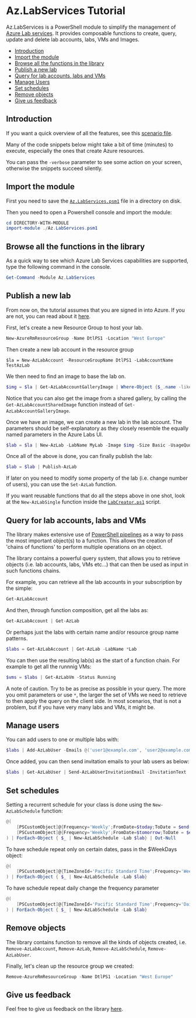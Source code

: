 # Az.LabServices Tutorial <!-- omit in TOC -->

Az.LabServices is a PowerShell module to simplify the management of [Azure Lab services](https://azure.microsoft.com/en-in/services/lab-services/). It provides composable functions to create, query, update and delete lab accounts, labs, VMs and Images.

- [Introduction](#introduction)
- [Import the module](#import-the-module)
- [Browse all the functions in the library](#browse-all-the-functions-in-the-library)
- [Publish a new lab](#publish-a-new-lab)
- [Query for lab accounts, labs and VMs](#query-for-lab-accounts-labs-and-vms)
- [Manage Users](#manage-users)
- [Set schedules](#set-schedules)
- [Remove objects](#remove-objects)
- [Give us feedback](#give-us-feedback)
  
## Introduction

If you want a quick overview of all the features, see this [scenario file](Scenarios/AllFeatures.ps1).

Many of the code snippets below might take a bit of time (minutes) to execute, especially the ones that create Azure resources.

You can pass the `-verbose` parameter to see some action on your screen, otherwise the snippets succeed silently.

## Import the module

First you need to save the [`Az.LabServices.psm1`](Az.LabServices.psm1) file in a directory on disk.

Then you need to open a Powershell console and import the module:

```powershell
cd DIRECTORY-WITH-MODULE
import-module ./Az.LabServices.psm1
```

## Browse all the functions in the library

As a quick way to see which Azure Lab Services capabilities are supported, type the following command in the console.

```powershell
Get-Command -Module Az.LabServices
```

## Publish a new lab

From now on, the tutorial assumes that you are signed in into Azure. If you are not, you can read about it [here](https://docs.microsoft.com/en-us/powershell/azure/authenticate-azureps?view=azps-2.1.0).

First, let's create a new Resource Group to host your lab.

```powershell
New-AzureRmResourceGroup -Name DtlPS1 -Location "West Europe"
```

Then create a new lab account in the resource group

```powerhsell
$la = New-AzLabAccount -ResourceGroupName DtlPS1 -LabAccountName TestAzLab
```

We then need to find an image to base the lab on.

```powershell
$img = $la | Get-AzLabAccountGalleryImage | Where-Object {$_.name -like 'CentOS-Based*'}
```

Notice that you can also get the image from a shared gallery, by calling the `Get-AzLabAccountSharedImage` function instead of `Get-AzLabAccountGalleryImage`.

Once we have an image, we can create a new lab in the lab account. The parameters should be self-explanatory as they closely resemble the equally named parameters in the Azure Labs UI.

```powershell
$lab = $la | New-AzLab -LabName MyLab -Image $img -Size Basic -UsageQuotaInHours 20 -SharedPasswordEnabled -UserName 'Test0000' -Password 'test00000000' -LinuxRdpEnabled
```

Once all of the above is done, you can finally publish the lab:

```powershell
$lab = $lab | Publish-AzLab
```

If later on you need to modify some property of the lab (i.e. change number of users), you can use the `Set-AzLab` function.

If you want reusable functions that do all the steps above in one shot, look at the `New-AzLabSingle` function inside the [`LabCreator.ps1`](Tools/LabCreator.ps1) script.

## Query for lab accounts, labs and VMs

The library makes extensive use of [PowerShell pipelines](https://docs.microsoft.com/en-us/powershell/scripting/learn/understanding-the-powershell-pipeline?view=powershell-6) as a way to pass the most important object(s) to a function. This allows the creation of 'chains of functions' to perform multiple operations on an object.

The library contains a powerful query system, that allows you to retrieve objects (i.e. lab accounts, labs, VMs etc...) that can then be used as input in such functions chains.

For example, you can retrieve all the lab accounts in your subscription by the simple:

```powershell
Get-AzLabAccount
```

And then, through function composition, get all the labs as:

```powershell
Get-AzLabAccount | Get-AzLab
```

Or perhaps just the labs with certain name and/or resource group name patterns.

```powershell
$labs = Get-AzLabAccount | Get-AzLab -LabName *Lab
```

You can then use the resulting lab(s) as the start of a function chain. For example to get all the runnnig VMs:

```powershell
$vms = $labs | Get-AzLabVm -Status Running
```

A note of caution. Try to be as precise as possible in your query. The more you omit parameters or use `*`, the larger the set of VMs we need to retrieve to then apply the query on the client side. In most scenarios, that is not a problem, but if you have very many labs and VMs, it might be.

## Manage users

You can add users to one or multiple labs with:

```powershell
$labs | Add-AzLabUser -Emails @('user1@example.com', 'user2@example.com')
```

Once added, you can then send invitation emails to your lab users as below:

```powershell
$labs | Get-AzLabUser | Send-AzLabUserInvitationEmail -InvitationText 'You are invited to mylab'
```

## Set schedules

Setting a recurrent schedule for your class is done using the `New-AzLabSchedule` function:

```powershell
@(
    [PSCustomObject]@{Frequency='Weekly';FromDate=$today;ToDate = $end;StartTime='10:00';EndTime='11:00';Notes='Theory'}
    [PSCustomObject]@{Frequency='Weekly';FromDate=$tomorrow;ToDate = $end;StartTime='11:00';EndTime='12:00';Notes='Practice'}
) | ForEach-Object { $_ | New-AzLabSchedule -Lab $lab} | Out-Null
```

To have schedule repeat only on certain dates, pass in the $WeekDays object:

```powershell
@(
    [PSCustomObject]@{TimeZoneId='Pacific Standard Time';Frequency='Weekly';WeekDays = @('Monday', 'Thursday', 'Saturday');FromDate=$today;ToDate = $end;StartTime='10:00';EndTime='11:00'}
) | ForEach-Object { $_ | New-AzLabSchedule -Lab $lab} 
```

To have schedule repeat daily change the frequency parameter

```powershell
@(
    [PSCustomObject]@{TimeZoneId='Pacific Standard Time';Frequency='Daily';FromDate=$today;ToDate = $end;StartTime='10:00';EndTime='11:00'}
) | ForEach-Object { $_ | New-AzLabSchedule -Lab $lab} 
```

## Remove objects

The library contains function to remove all the kinds of objects created, i.e. `Remove-AzLabAccount`, `Remove-AzLab`, `Remove-AzLabSchedule`, `Remove-AzLabUser`.

Finally, let's clean up the resource group we created:

```powershell
Remove-AzureRmResourceGroup -Name DtlPS1 -Location "West Europe"
```

## Give us feedback

Feel free to give us feedback on the library [here](https://github.com/Azure/azure-devtestlab/issues).
